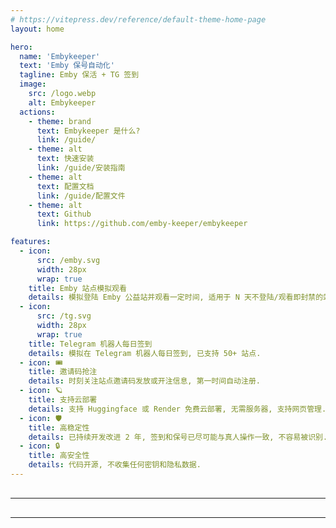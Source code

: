 ```yaml
---
# https://vitepress.dev/reference/default-theme-home-page
layout: home

hero:
  name: 'Embykeeper'
  text: 'Emby 保号自动化'
  tagline: Emby 保活 + TG 签到
  image:
    src: /logo.webp
    alt: Embykeeper
  actions:
    - theme: brand
      text: Embykeeper 是什么?
      link: /guide/
    - theme: alt
      text: 快速安装
      link: /guide/安装指南
    - theme: alt
      text: 配置文档
      link: /guide/配置文件
    - theme: alt
      text: Github
      link: https://github.com/emby-keeper/embykeeper

features:
  - icon:
      src: /emby.svg
      width: 28px
      wrap: true
    title: Emby 站点模拟观看
    details: 模拟登陆 Emby 公益站并观看一定时间, 适用于 N 天不登陆/观看即封禁的站点, 支持任意站点.
  - icon:
      src: /tg.svg
      width: 28px
      wrap: true
    title: Telegram 机器人每日签到
    details: 模拟在 Telegram 机器人每日签到, 已支持 50+ 站点.
  - icon: 🎟️
    title: 邀请码抢注
    details: 时刻关注站点邀请码发放或开注信息, 第一时间自动注册.
  - icon: 🪐
    title: 支持云部署
    details: 支持 Huggingface 或 Render 免费云部署, 无需服务器, 支持网页管理.
  - icon: 🛡️
    title: 高稳定性
    details: 已持续开发改进 2 年, 签到和保号已尽可能与真人操作一致, 不容易被识别.
  - icon: 🔒
    title: 高安全性
    details: 代码开源, 不收集任何密钥和隐私数据.
---
```


<script setup>

import TerminalExampleSection from './components/TerminalExampleSection.vue'
import WebExampleSection from './components/WebExampleSection.vue'

</script>

<hr style="margin-top: 30px; margin-bottom: 30px;">

<TerminalExampleSection />

<hr style="margin-top: 30px; margin-bottom: 30px;">

<WebExampleSection />
